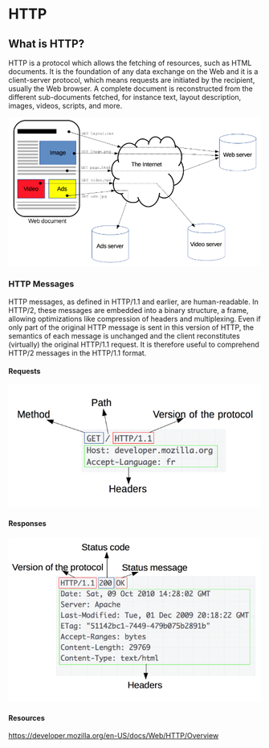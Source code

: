 # HTTP

## What is HTTP? 
HTTP is a protocol which allows the fetching of resources, 
such as HTML documents. It is the foundation of any data exchange 
on the Web and it is a client-server protocol, which means requests 
are initiated by the recipient, usually the Web browser. 
A complete document is reconstructed from the different 
sub-documents fetched, for instance text, layout description, 
images, videos, scripts, and more.

![Fetching page image](Fetching_a_page.png)

### HTTP Messages
HTTP messages, as defined in HTTP/1.1 and earlier, 
are human-readable. In HTTP/2, these messages are embedded into 
a binary structure, a frame, allowing optimizations like 
compression of headers and multiplexing. Even if only part 
of the original HTTP message is sent in this version of HTTP, 
the semantics of each message is unchanged and the client 
reconstitutes (virtually) the original HTTP/1.1 request. 
It is therefore useful to comprehend HTTP/2 messages in the HTTP/1.1 format.
#### Requests
![HTTP request](HTTP_Request.png)

#### Responses
![HTTP response](HTTP_Response.png)


#### Resources
https://developer.mozilla.org/en-US/docs/Web/HTTP/Overview